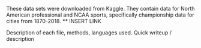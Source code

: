 These data sets were downloaded from Kaggle. They contain data for North American professional and NCAA sports, specifically championship data for cities from 1870-2018.
** INSERT LINK

Description of each file, methods, languages used. Quick writeup / description


